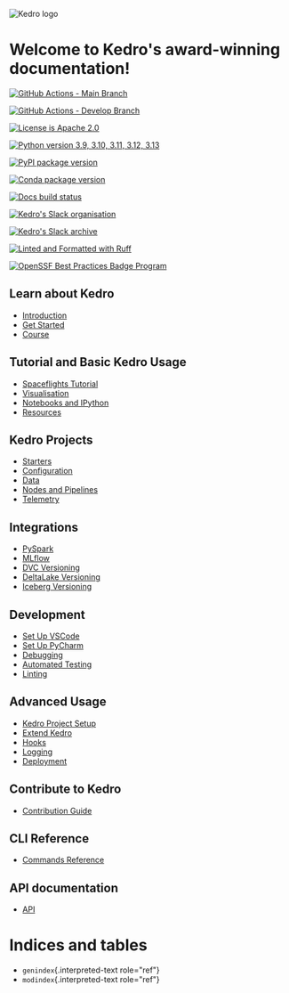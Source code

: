 ![Kedro logo](https://raw.githubusercontent.com/kedro-org/kedro/main/static/img/kedro_banner.png)

# Welcome to Kedro\'s award-winning documentation!

[![GitHub Actions - Main Branch](https://img.shields.io/github/actions/workflow/status/kedro-org/kedro/all-checks.yml?label=main)](https://github.com/kedro-org/kedro/actions/workflows/all-checks.yml?query=branch%3Amain)

[![GitHub Actions - Develop Branch](https://img.shields.io/github/actions/workflow/status/kedro-org/kedro/all-checks.yml?branch=develop&label=develop)](https://github.com/kedro-org/kedro/actions/workflows/all-checks.yml?query=branch%3Adevelop)

[![License is Apache 2.0](https://img.shields.io/badge/license-Apache%202.0-blue.svg)](https://opensource.org/license/apache2-0-php/)

[![Python version 3.9, 3.10, 3.11, 3.12, 3.13](https://img.shields.io/badge/3.9%20%7C%203.10%20%7C%203.11%20%7C%203.12%20%7C%203.13-blue.svg)](https://pypi.org/project/kedro/)

[![PyPI package version](https://badge.fury.io/py/kedro.svg)](https://pypi.org/project/kedro/)

[![Conda package version](https://img.shields.io/conda/vn/conda-forge/kedro.svg)](https://anaconda.org/conda-forge/kedro)

[![Docs build status](https://readthedocs.org/projects/kedro/badge/?version=stable)](https://docs.kedro.org/)

[![Kedro\'s Slack organisation](https://img.shields.io/badge/slack-chat-blueviolet.svg?label=Kedro%20Slack&logo=slack)](https://slack.kedro.org)

[![Kedro\'s Slack archive](https://img.shields.io/badge/slack-archive-blueviolet.svg?label=Kedro%20Slack%20)](https://linen-slack.kedro.org/)

[![Linted and Formatted with Ruff](https://img.shields.io/endpoint?url=https://raw.githubusercontent.com/astral-sh/ruff/main/assets/badge/v2.json)](https://github.com/astral-sh/ruff)

[![OpenSSF Best Practices Badge Program](https://bestpractices.coreinfrastructure.org/projects/6711/badge)](https://bestpractices.coreinfrastructure.org/projects/6711)

## Learn about Kedro

- [Introduction](pages/introduction/index.md)
- [Get Started](pages/get_started/index.md)
- [Course](pages/course/index.md)

## Tutorial and Basic Kedro Usage

- [Spaceflights Tutorial](pages/tutorial/spaceflights_tutorial.md)
- [Visualisation](pages/visualisation/index.md)
- [Notebooks and IPython](pages/notebooks_and_ipython/index.md)
- [Resources](pages/resources/index.md)

## Kedro Projects

- [Starters](pages/starters/index.md)
- [Configuration](pages/configuration/index.md)
- [Data](pages/data/index.md)
- [Nodes and Pipelines](pages/nodes_and_pipelines/index.md)
- [Telemetry](pages/configuration/telemetry.md)

## Integrations

- [PySpark](pages/integrations/pyspark_integration.md)
- [MLflow](pages/integrations/mlflow.md)
- [DVC Versioning](pages/integrations/kedro_dvc_versioning.md)
- [DeltaLake Versioning](pages/integrations/deltalake_versioning.md)
- [Iceberg Versioning](pages/integrations/iceberg_versioning.md)

## Development

- [Set Up VSCode](pages/development/set_up_vscode.md)
- [Set Up PyCharm](pages/development/set_up_pycharm.md)
- [Debugging](pages/development/debugging.md)
- [Automated Testing](pages/development/automated_testing.md)
- [Linting](pages/development/linting.md)

## Advanced Usage

- [Kedro Project Setup](pages/kedro_project_setup/index.md)
- [Extend Kedro](pages/extend_kedro/index.md)
- [Hooks](pages/hooks/index.md)
- [Logging](pages/logging/index.md)
- [Deployment](pages/deployment/index.md)

## Contribute to Kedro

- [Contribution Guide](pages/contribution/index.md)

## CLI Reference

- [Commands Reference](pages/development/commands_reference.md)


## API documentation

- [API](pages/api/index.md)

# Indices and tables

- `genindex`{.interpreted-text role="ref"}
- `modindex`{.interpreted-text role="ref"}

